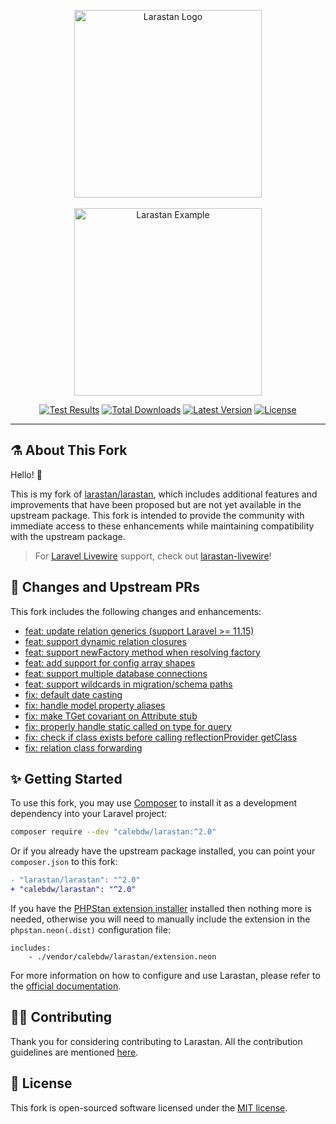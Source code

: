 <p align="center">
    <img src="https://raw.githubusercontent.com/calebdw/larastan/master/docs/logo.png" alt="Larastan Logo" width="300">
    <br><br>
    <img src="https://raw.githubusercontent.com/calebdw/larastan/master/docs/example.png" alt="Larastan Example" height="300">
</p>

<p align="center">
  <a href="https://github.com/calebdw/larastan/actions"><img src="https://github.com/calebdw/larastan/actions/workflows/tests.yml/badge.svg" alt="Test Results"></a>
  <a href="https://packagist.org/packages/calebdw/larastan"><img src="https://img.shields.io/packagist/dt/calebdw/larastan.svg" alt="Total Downloads"></a>
  <a href="https://packagist.org/packages/calebdw/larastan"><img src="https://img.shields.io/packagist/v/calebdw/larastan.svg" alt="Latest Version"></a>
  <a href="https://github.com/calebdw/larastan/blob/master/LICENSE.md"><img src="https://img.shields.io/github/license/calebdw/larastan" alt="License"></a>
</p>

------

## ⚗️ About This Fork

Hello! 👋

This is my fork of [larastan/larastan][larastan], which includes additional features and improvements that have been proposed but are not yet available in the upstream package.
This fork is intended to provide the community with immediate access to these enhancements while maintaining compatibility with the upstream package.

> For [Laravel Livewire][livewire] support, check out [larastan-livewire][larastan-livewire]!

## 🔄 Changes and Upstream PRs

This fork includes the following changes and enhancements:

- [feat: update relation generics (support Laravel >= 11.15)](https://github.com/larastan/larastan/pull/1990)
- [feat: support dynamic relation closures](https://github.com/larastan/larastan/pull/2048)
- [feat: support newFactory method when resolving factory](https://github.com/larastan/larastan/pull/1922)
- [feat: add support for config array shapes](https://github.com/larastan/larastan/pull/2004)
- [feat: support multiple database connections](https://github.com/larastan/larastan/pull/1879)
- [feat: support wildcards in migration/schema paths](https://github.com/larastan/larastan/pull/2031)
- [fix: default date casting](https://github.com/larastan/larastan/pull/1842)
- [fix: handle model property aliases](https://github.com/larastan/larastan/pull/1999)
- [fix: make TGet covariant on Attribute stub](https://github.com/larastan/larastan/pull/2014)
- [fix: properly handle static called on type for query](https://github.com/larastan/larastan/pull/2030)
- [fix: check if class exists before calling reflectionProvider getClass](https://github.com/larastan/larastan/pull/2037)
- [fix: relation class forwarding](https://github.com/larastan/larastan/pull/2042)

## ✨ Getting Started

To use this fork, you may use [Composer][composer] to install it as a development dependency into your Laravel project:

```bash
composer require --dev "calebdw/larastan:^2.0"
```

Or if you already have the upstream package installed, you can point your `composer.json` to this fork:

```diff
- "larastan/larastan": "^2.0"
+ "calebdw/larastan": "^2.0"
```

If you have the [PHPStan extension installer](https://phpstan.org/user-guide/extension-library#installing-extensions) installed then nothing more is needed, otherwise you will need to manually include the extension in the `phpstan.neon(.dist)` configuration file:

```neon
includes:
    - ./vendor/calebdw/larastan/extension.neon
```

For more information on how to configure and use Larastan, please refer to the [official documentation][larastan].

## 👊🏻 Contributing

Thank you for considering contributing to Larastan. All the contribution guidelines are mentioned [here](CONTRIBUTING.md).

## 📄 License

This fork is open-sourced software licensed under the [MIT license](LICENSE.md).

<!-- links -->
[composer]: https://getcomposer.org
[larastan]: https://github.com/larastan/larastan
[larastan-livewire]: https://github.com/calebdw/larastan-livewire
[livewire]: https://github.com/livewire/livewire
